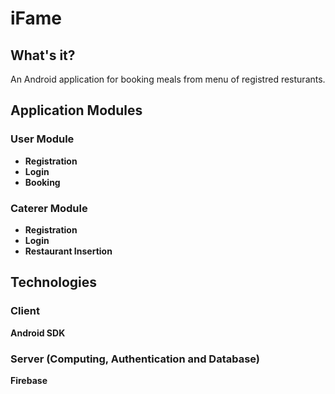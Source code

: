 # iFame

## What's it?
An Android  application for booking meals from  menu of registred resturants.

## Application Modules

### User Module
* **Registration**
* **Login**
* **Booking**

### Caterer Module
* **Registration**
* **Login**
* **Restaurant Insertion**

## Technologies

### Client
**Android SDK**

### Server (Computing, Authentication and Database)
**Firebase**
